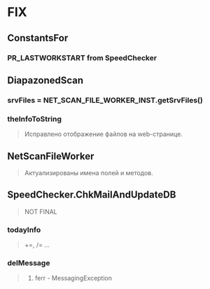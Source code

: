 # FIX

## ConstantsFor
### PR_LASTWORKSTART from SpeedChecker
## DiapazonedScan
### srvFiles = NET_SCAN_FILE_WORKER_INST.getSrvFiles()
### theInfoToString
> Исправлено отображение файлов на web-странице.
## NetScanFileWorker
>Актуализированы имена полей и методов.
## SpeedChecker.ChkMailAndUpdateDB
>NOT FINAL
### todayInfo
> +=, /= ...
### delMessage
>1. ferr - MessagingException